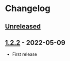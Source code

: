 # Changelog

## [Unreleased]

## [1.2.2] - 2022-05-09

-   First release

[Unreleased]: https://github.com/getindata/streaming-cli/compare/1.2.2...HEAD

[1.2.2]: https://github.com/getindata/streaming-cli/compare/46ec0366c64d64f8f0b769568b6f0956387f2a7c...1.2.2
